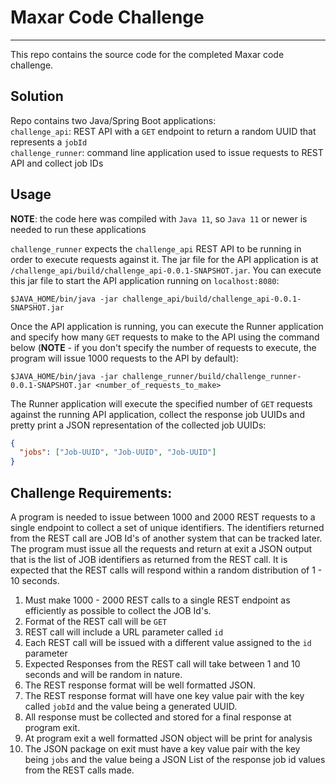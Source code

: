 # Maxar Code Challenge
_____

This repo contains the source code for the completed Maxar code challenge.

## Solution
Repo contains two Java/Spring Boot applications:  
`challenge_api`: REST API with a `GET` endpoint to return a random UUID that represents a `jobId`  
`challenge_runner`: command line application used to issue requests to REST API and collect job IDs

## Usage
**NOTE**: the code here was compiled with `Java 11`, so `Java 11` or newer is needed to run these applications

`challenge_runner` expects the `challenge_api` REST API to be running in order to execute requests against it. The
jar file for the API application is at `/challenge_api/build/challenge_api-0.0.1-SNAPSHOT.jar`. You can execute
this jar file to start the API application running on `localhost:8080`:  
```
$JAVA_HOME/bin/java -jar challenge_api/build/challenge_api-0.0.1-SNAPSHOT.jar
```

Once the API application is running, you can execute the Runner application and specify how many `GET` requests to make
to the API using the command below (**NOTE** - if you don't specify the number of requests to execute, the program will issue
1000 requests to the API by default):
```
$JAVA_HOME/bin/java -jar challenge_runner/build/challenge_runner-0.0.1-SNAPSHOT.jar <number_of_requests_to_make>
```

The Runner application will execute the specified number of `GET` requests against the running API application,
collect the response job UUIDs and pretty print a JSON representation of the collected job UUIDs:

```json
{
  "jobs": ["Job-UUID", "Job-UUID", "Job-UUID"]
}
```

## Challenge Requirements:
A program is needed to issue between 1000 and 2000 REST requests to a single endpoint to collect a set of unique 
identifiers. The identifiers returned from the REST call are JOB Id's of another system that can be tracked later. 
The program must issue all the requests and return at exit a JSON output that is the list of JOB identifiers as 
returned from the REST call. It is expected that the REST calls will respond within a random distribution of 1 - 
10 seconds.

1. Must make 1000 - 2000 REST calls to a single REST endpoint as efficiently as possible to collect the JOB Id's.
2. Format of the REST call will be `GET`
3. REST call will include a URL parameter called `id`
4. Each REST call will be issued with a different value assigned to the `id` parameter
5. Expected Responses from the REST call will take between 1 and 10 seconds and will be random in nature.
6. The REST response format will be well formatted JSON.
7. The REST response format will have one key value pair with the key called `jobId`
and the value being a generated UUID.
8. All response must be collected and stored for a final response at program exit.
9. At program exit a well formatted JSON object will be print for analysis
10. The JSON package on exit must have a key value pair with the key being `jobs` and the value being a JSON List 
of the response job id values from the REST calls made.
